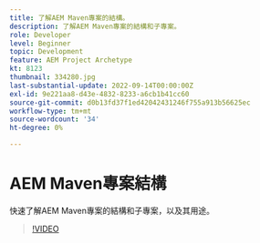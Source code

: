 ```yaml
---
title: 了解AEM Maven專案的結構。
description: 了解AEM Maven專案的結構和子專案。
role: Developer
level: Beginner
topic: Development
feature: AEM Project Archetype
kt: 8123
thumbnail: 334280.jpg
last-substantial-update: 2022-09-14T00:00:00Z
exl-id: 9e221aa8-d43e-4832-8233-a6cb1b41cc60
source-git-commit: d0b13fd37f1ed42042431246f755a913b56625ec
workflow-type: tm+mt
source-wordcount: '34'
ht-degree: 0%

---
```


# AEM Maven專案結構

快速了解AEM Maven專案的結構和子專案，以及其用途。

>[!VIDEO](https://video.tv.adobe.com/v/334280/?quality=12&learn=on)

